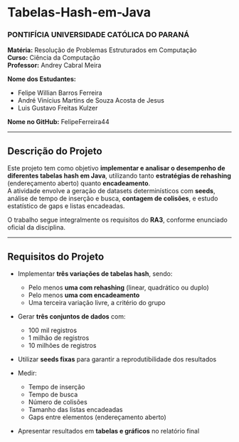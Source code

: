 # Tabelas-Hash-em-Java

### PONTIFÍCIA UNIVERSIDADE CATÓLICA DO PARANÁ

**Matéria:** Resolução de Problemas Estruturados em Computação  
**Curso:** Ciência da Computação  
**Professor:** Andrey Cabral Meira  

**Nome dos Estudantes:**  
- Felipe Willian Barros Ferreira  
- André Vinícius Martins de Souza Acosta de Jesus  
- Luis Gustavo Freitas Kulzer  

**Nome no GitHub:** FelipeFerreira44  

---

##  Descrição do Projeto

Este projeto tem como objetivo **implementar e analisar o desempenho de diferentes tabelas hash em Java**, utilizando tanto **estratégias de rehashing** (endereçamento aberto) quanto **encadeamento**.  
A atividade envolve a geração de datasets determinísticos com **seeds**, análise de tempo de inserção e busca, **contagem de colisões**, e estudo estatístico de gaps e listas encadeadas.

O trabalho segue integralmente os requisitos do **RA3**, conforme enunciado oficial da disciplina.

---

##  Requisitos do Projeto

- Implementar **três variações de tabelas hash**, sendo:
  - Pelo menos **uma com rehashing** (linear, quadrático ou duplo)
  - Pelo menos **uma com encadeamento**
  - Uma terceira variação livre, a critério do grupo

- Gerar **três conjuntos de dados** com:
  - 100 mil registros  
  - 1 milhão de registros  
  - 10 milhões de registros  

- Utilizar **seeds fixas** para garantir a reprodutibilidade dos resultados  
- Medir:
  - Tempo de inserção
  - Tempo de busca
  - Número de colisões
  - Tamanho das listas encadeadas
  - Gaps entre elementos (endereçamento aberto)

- Apresentar resultados em **tabelas e gráficos** no relatório final




